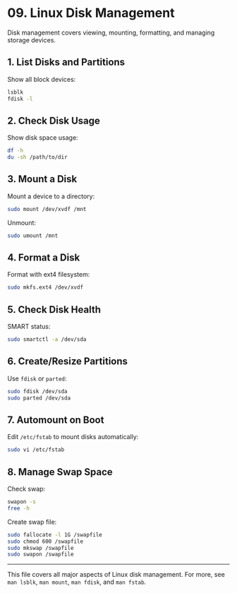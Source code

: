 
# 09. Linux Disk Management

Disk management covers viewing, mounting, formatting, and managing storage devices.

## 1. List Disks and Partitions
Show all block devices:
```bash
lsblk
fdisk -l
```

## 2. Check Disk Usage
Show disk space usage:
```bash
df -h
du -sh /path/to/dir
```

## 3. Mount a Disk
Mount a device to a directory:
```bash
sudo mount /dev/xvdf /mnt
```
Unmount:
```bash
sudo umount /mnt
```

## 4. Format a Disk
Format with ext4 filesystem:
```bash
sudo mkfs.ext4 /dev/xvdf
```

## 5. Check Disk Health
SMART status:
```bash
sudo smartctl -a /dev/sda
```

## 6. Create/Resize Partitions
Use `fdisk` or `parted`:
```bash
sudo fdisk /dev/sda
sudo parted /dev/sda
```

## 7. Automount on Boot
Edit `/etc/fstab` to mount disks automatically:
```bash
sudo vi /etc/fstab
```

## 8. Manage Swap Space
Check swap:
```bash
swapon -s
free -h
```
Create swap file:
```bash
sudo fallocate -l 1G /swapfile
sudo chmod 600 /swapfile
sudo mkswap /swapfile
sudo swapon /swapfile
```

---

This file covers all major aspects of Linux disk management. For more, see `man lsblk`, `man mount`, `man fdisk`, and `man fstab`.
